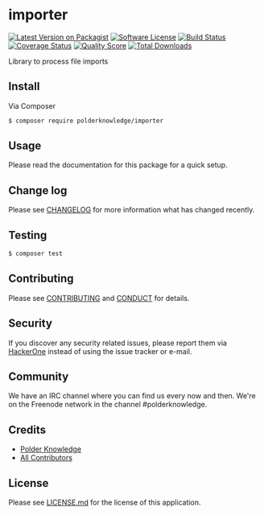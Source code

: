 # importer

[![Latest Version on Packagist][ico-version]][link-packagist]
[![Software License][ico-license]](LICENSE.md)
[![Build Status][ico-travis]][link-travis]
[![Coverage Status][ico-scrutinizer]][link-scrutinizer]
[![Quality Score][ico-code-quality]][link-code-quality]
[![Total Downloads][ico-downloads]][link-downloads]

Library to process file imports

## Install

Via Composer

``` bash
$ composer require polderknowledge/importer
```

## Usage

Please read the documentation for this package for a quick setup.

## Change log

Please see [CHANGELOG](CHANGELOG.md) for more information what has changed recently.

## Testing

``` bash
$ composer test
```

## Contributing

Please see [CONTRIBUTING](CONTRIBUTING.md) and [CONDUCT](CONDUCT.md) for details.

## Security

If you discover any security related issues, please report them via [HackerOne](https://hackerone.com/polderknowledge) 
instead of using the issue tracker or e-mail.

## Community

We have an IRC channel where you can find us every now and then. We're on the Freenode network in the
channel #polderknowledge.

## Credits

- [Polder Knowledge][link-author]
- [All Contributors][link-contributors]

## License

Please see [LICENSE.md][link-license] for the license of this application.

[ico-version]: https://img.shields.io/packagist/v/polderknowledge/importer.svg?style=flat-square
[ico-license]: https://img.shields.io/badge/license-MIT-brightgreen.svg?style=flat-square
[ico-travis]: https://img.shields.io/travis/polderknowledge/importer/master.svg?style=flat-square
[ico-scrutinizer]: https://img.shields.io/scrutinizer/coverage/g/polderknowledge/importer.svg?style=flat-square
[ico-code-quality]: https://img.shields.io/scrutinizer/g/polderknowledge/importer.svg?style=flat-square
[ico-downloads]: https://img.shields.io/packagist/dt/polderknowledge/importer.svg?style=flat-square

[link-packagist]: https://packagist.org/packages/polderknowledge/importer
[link-travis]: https://travis-ci.org/polderknowledge/importer
[link-scrutinizer]: https://scrutinizer-ci.com/g/polderknowledge/importer/code-structure
[link-code-quality]: https://scrutinizer-ci.com/g/polderknowledge/importer
[link-downloads]: https://packagist.org/packages/polderknowledge/importer
[link-author]: https://polderknowledge.com
[link-contributors]: ../../contributors
[link-license]: LICENSE.md
